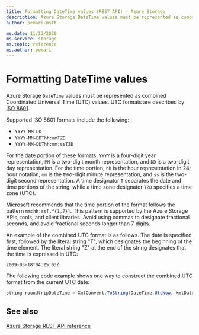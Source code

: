 ```yaml
---
title: Formatting DateTime values (REST API) - Azure Storage
description: Azure Storage DateTime values must be represented as combined Coordinated Universal Time (UTC) values.
author: pemari-msft

ms.date: 11/13/2020
ms.service: storage
ms.topic: reference
ms.author: pemari
---
```


# Formatting DateTime values

Azure Storage `DateTime` values must be represented as combined Coordinated Universal Time (UTC) values. UTC formats are described by [ISO 8601](https://go.microsoft.com/fwlink/?LinkId=156016).

Supported ISO 8601 formats include the following:  
  
- `YYYY-MM-DD`  
- `YYYY-MM-DDThh:mmTZD`  
- `YYYY-MM-DDThh:mm:ssTZD`  
  
For the date portion of these formats, `YYYY` is a four-digit year representation, `MM` is a two-digit month representation, and `DD` is a two-digit day representation. For the time portion, `hh` is the hour representation in 24-hour notation, `mm` is the two-digit minute representation, and `ss` is the two-digit second representation. A time designator `T` separates the date and time portions of the string, while a time zone designator `TZD` specifies a time zone (UTC).

Microsoft recommends that the time portion of the format follows the pattern `mm:hh:ss[.f{1,7}]`. This pattern is supported by the Azure Storage APIs, tools, and client libraries. Avoid using commas to designate fractional seconds, and avoid fractional seconds longer than 7 digits.

An example of the combined UTC format is as follows. The date is specified first, followed by the literal string "T", which designates the beginning of the time element. The literal string "Z" at the end of the string designates that the time is expressed in UTC:  
  
`2009-03-18T04:25:03Z`  
  
The following code example shows one way to construct the combined UTC format from the current UTC date:  
  
```csharp
string roundtripDateTime = XmlConvert.ToString(DateTime.UtcNow, XmlDateTimeSerializationMode.RoundtripKind);  
```  

## See also

[Azure Storage REST API reference](Azure-Storage-Services-REST-API-Reference.md)